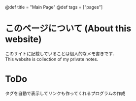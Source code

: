 @def title = "Main Page"
@def tags = ["pages"]

# このページについて (About this website)
このサイトに記載していることは個人的なメモ書きです．\
This website is collection of my private notes.

# ToDo
タグを自動で表示してリンクも作ってくれるプログラムの作成
